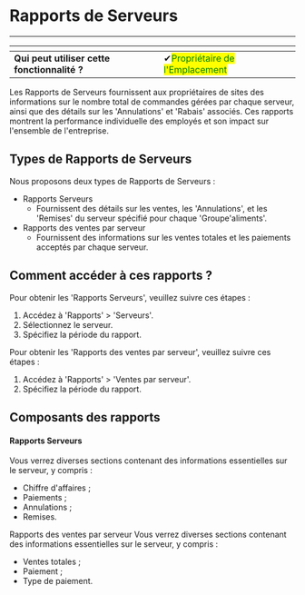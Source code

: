 # Rapports de Serveurs

---------

<table data-card-size="large" data-view="cards" data-full-width="false"><thead><tr><th></th><th></th><th></th></tr></thead><tbody><tr><td><strong>Qui peut utiliser cette fonctionnalité ?</strong></td><td><span data-gb-custom-inline data-tag="emoji" data-code="2714">✔</span><mark style="color:green;">Propriétaire de l'Emplacement</mark></td><td></td></tr></tbody></table>

Les Rapports de Serveurs fournissent aux propriétaires de sites des informations sur le nombre total de commandes gérées par chaque serveur, ainsi que des détails sur les 'Annulations' et 'Rabais' associés. Ces rapports montrent la performance individuelle des employés et son impact sur l'ensemble de l'entreprise.

## Types de Rapports de Serveurs

Nous proposons deux types de Rapports de Serveurs :

- Rapports Serveurs
    + Fournissent des détails sur les ventes, les 'Annulations', et les 'Remises' du serveur spécifié pour chaque 'Groupe'aliments'.
- Rapports des ventes par serveur
    + Fournissent des informations sur les ventes totales et les paiements acceptés par chaque serveur.

## Comment accéder à ces rapports ?

Pour obtenir les 'Rapports Serveurs', veuillez suivre ces étapes :

1. Accédez à 'Rapports' > 'Serveurs'.
2. Sélectionnez le serveur.
3. Spécifiez la période du rapport.

Pour obtenir les 'Rapports des ventes par serveur', veuillez suivre ces étapes :

1. Accédez à 'Rapports' > 'Ventes par serveur'.
2. Spécifiez la période du rapport.

## Composants des rapports

#### Rapports Serveurs

Vous verrez diverses sections contenant des informations essentielles sur le serveur, y compris :

- Chiffre d'affaires ;
- Paiements ;
- Annulations ;
- Remises.

Rapports des ventes par serveur
Vous verrez diverses sections contenant des informations essentielles sur le serveur, y compris :

- Ventes totales ;
- Paiement ;
- Type de paiement.

